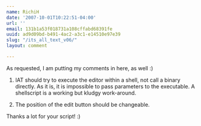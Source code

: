 ```yaml
---
name: RichiH
date: '2007-10-01T10:22:51-04:00'
url: ''
email: 131b1a53f018731a108cffabd68391fe
uuid: ad9d09bd-b491-4ac2-a3c1-e14510e97e39
slug: "/its_all_text_v06/"
layout: comment

---
```


As requested, I am putting my comments in here, as well :)

1) IAT should try to execute the editor within a shell, not call a binary directly. As it is, it is impossible to pass parameters to the executable. A shellscript is a working but kludgy work-around.

2) The position of the edit button should be changeable.

Thanks a lot for your script! :)
